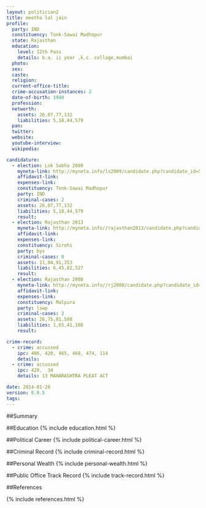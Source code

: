 ```yaml
---
layout: politician2
title: meetha lal jain
profile: 
  party: IND
  constituency: Tonk-Sawai Madhopur
  state: Rajasthan
  education: 
    level: 12th Pass
    details: b.a. ii year ,k.c. collage,mumbai
  photo: 
  sex: 
  caste: 
  religion: 
  current-office-title: 
  crime-accusation-instances: 2
  date-of-birth: 1940
  profession: 
  networth: 
    assets: 26,07,77,132
    liabilities: 5,18,44,579
  pan: 
  twitter: 
  website: 
  youtube-interview: 
  wikipedia: 

candidature: 
  - election: Lok Sabha 2009
    myneta-link: http://myneta.info/ls2009/candidate.php?candidate_id=5844
    affidavit-link: 
    expenses-link: 
    constituency: Tonk-Sawai Madhopur 
    party: IND
    criminal-cases: 2
    assets: 26,07,77,132
    liabilities: 5,18,44,579
    result:  
  - election: Rajasthan 2013
    myneta-link: http://myneta.info//rajasthan2013/candidate.php?candidate_id=2191
    affidavit-link: 
    expenses-link: 
    constituency: Sirohi 
    party: bys
    criminal-cases: 0
    assets: 11,04,91,353
    liabilities: 6,45,82,527
    result:  
  - election: Rajasthan 2008
    myneta-link: http://myneta.info//rj2008/candidate.php?candidate_id=1243
    affidavit-link: 
    expenses-link: 
    constituency: Malpura 
    party: lswp
    criminal-cases: 2
    assets: 26,75,81,588
    liabilities: 1,65,41,108
    result:  

crime-record: 
  - crime: accussed
    ipc: 406, 420, 465, 468, 474, 114
    details:  
  - crime: accussed
    ipc: 420,  34
    details: 13 MAHARASHTRA PLEAT ACT 

date: 2014-01-28
version: 0.0.5
tags: 
---
```

##Summary


##Education
{% include education.html %}


##Political Career
{% include political-career.html %}


##Criminal Record
{% include criminal-record.html %}


##Personal Wealth
{% include personal-wealth.html %}


##Public Office Track Record
{% include track-record.html %}


##References


{% include references.html %}
